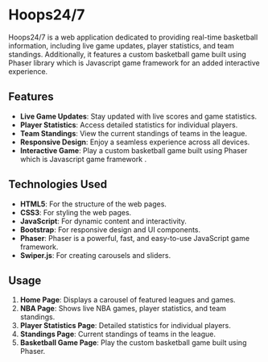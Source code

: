 # Hoops24/7

Hoops24/7 is a web application dedicated to providing real-time basketball information, including live game updates, player statistics, and team standings. Additionally, it features a custom basketball game built using Phaser library which is Javascript game framework for an added interactive experience.

## Features

- **Live Game Updates**: Stay updated with live scores and game statistics.
- **Player Statistics**: Access detailed statistics for individual players.
- **Team Standings**: View the current standings of teams in the league.
- **Responsive Design**: Enjoy a seamless experience across all devices.
- **Interactive Game**: Play a custom basketball game built using Phaser which is Javascript game framework .

## Technologies Used

- **HTML5**: For the structure of the web pages.
- **CSS3**: For styling the web pages.
- **JavaScript**: For dynamic content and interactivity.
- **Bootstrap**: For responsive design and UI components.
- **Phaser**: Phaser is a powerful, fast, and easy-to-use JavaScript game framework.
- **Swiper.js**: For creating carousels and sliders.

## Usage

1. **Home Page**: Displays a carousel of featured leagues and games.
2. **NBA Page**: Shows live NBA games, player statistics, and team standings.
3. **Player Statistics Page**: Detailed statistics for individual players.
4. **Standings Page**: Current standings of teams in the league.
5. **Basketball Game Page**: Play the custom basketball game built using Phaser.
